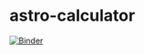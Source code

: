 # astro-calculator

[![Binder](https://mybinder.org/badge_logo.svg)](https://mybinder.org/v2/gh/mwcraig/astro-calculator/master?urlpath=apps%2Fisq-calculator.ipynb)

